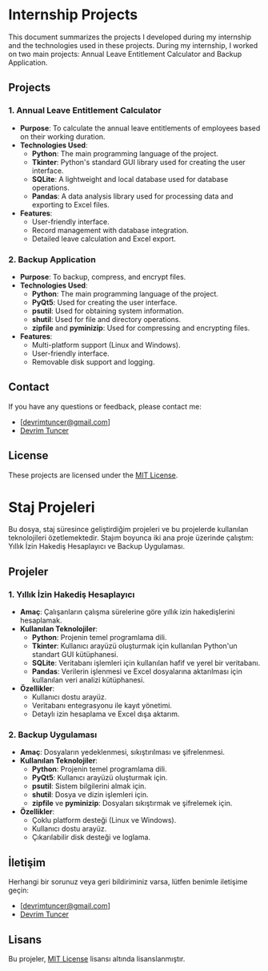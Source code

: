 # Internship Projects

This document summarizes the projects I developed during my internship and the technologies used in these projects. During my internship, I worked on two main projects: Annual Leave Entitlement Calculator and Backup Application.

## Projects

### 1. Annual Leave Entitlement Calculator

- **Purpose**: To calculate the annual leave entitlements of employees based on their working duration.
- **Technologies Used**:
  - **Python**: The main programming language of the project.
  - **Tkinter**: Python's standard GUI library used for creating the user interface.
  - **SQLite**: A lightweight and local database used for database operations.
  - **Pandas**: A data analysis library used for processing data and exporting to Excel files.
- **Features**:
  - User-friendly interface.
  - Record management with database integration.
  - Detailed leave calculation and Excel export.

### 2. Backup Application

- **Purpose**: To backup, compress, and encrypt files.
- **Technologies Used**:
  - **Python**: The main programming language of the project.
  - **PyQt5**: Used for creating the user interface.
  - **psutil**: Used for obtaining system information.
  - **shutil**: Used for file and directory operations.
  - **zipfile** and **pyminizip**: Used for compressing and encrypting files.
- **Features**:
  - Multi-platform support (Linux and Windows).
  - User-friendly interface.
  - Removable disk support and logging.

## Contact

If you have any questions or feedback, please contact me:
- [devrimtuncer@gmail.com]
- [Devrim Tuncer](https://www.linkedin.com/in/devrim-tun%C3%A7er-218a55320/)

## License

These projects are licensed under the [MIT License](LICENSE).

# Staj Projeleri

Bu dosya, staj süresince geliştirdiğim projeleri ve bu projelerde kullanılan teknolojileri özetlemektedir. Stajım boyunca iki ana proje üzerinde çalıştım: Yıllık İzin Hakediş Hesaplayıcı ve Backup Uygulaması.

## Projeler

### 1. Yıllık İzin Hakediş Hesaplayıcı

- **Amaç**: Çalışanların çalışma sürelerine göre yıllık izin hakedişlerini hesaplamak.
- **Kullanılan Teknolojiler**:
  - **Python**: Projenin temel programlama dili.
  - **Tkinter**: Kullanıcı arayüzü oluşturmak için kullanılan Python'un standart GUI kütüphanesi.
  - **SQLite**: Veritabanı işlemleri için kullanılan hafif ve yerel bir veritabanı.
  - **Pandas**: Verilerin işlenmesi ve Excel dosyalarına aktarılması için kullanılan veri analizi kütüphanesi.
- **Özellikler**:
  - Kullanıcı dostu arayüz.
  - Veritabanı entegrasyonu ile kayıt yönetimi.
  - Detaylı izin hesaplama ve Excel dışa aktarım.

### 2. Backup Uygulaması

- **Amaç**: Dosyaların yedeklenmesi, sıkıştırılması ve şifrelenmesi.
- **Kullanılan Teknolojiler**:
  - **Python**: Projenin temel programlama dili.
  - **PyQt5**: Kullanıcı arayüzü oluşturmak için.
  - **psutil**: Sistem bilgilerini almak için.
  - **shutil**: Dosya ve dizin işlemleri için.
  - **zipfile** ve **pyminizip**: Dosyaları sıkıştırmak ve şifrelemek için.
- **Özellikler**:
  - Çoklu platform desteği (Linux ve Windows).
  - Kullanıcı dostu arayüz.
  - Çıkarılabilir disk desteği ve loglama.

## İletişim

Herhangi bir sorunuz veya geri bildiriminiz varsa, lütfen benimle iletişime geçin:
- [devrimtuncer@gmail.com]
- [Devrim Tuncer](https://www.linkedin.com/in/devrim-tun%C3%A7er-218a55320/)

## Lisans

Bu projeler, [MIT License](LICENSE) lisansı altında lisanslanmıştır. 